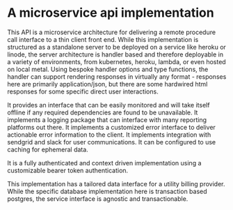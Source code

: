 # A microservice api implementation

This API is a microservice architecture for delivering a remote procedure call interface to a thin client front end. While this implementation is structured as a standalone server to be deployed on a service like heroku or linode, the server architecture is handler based and therefore deployable in a variety of environments, from kubernetes, heroku, lambda, or even hosted on local metal. Using bespoke handler options and type functions, the handler can support rendering responses in virtually any format - responses here are primarily application/json, but there are some hardwired html responses for some specific direct user interactions.

It provides an interface that can be easily monitored and will take itself offline if any required dependencies are found to be unavailable. It implements a logging package that can interface with many reporting platforms out there. It implements a customized error interface to deliver actionable error information to the client. It implements integration with sendgrid and slack for user communications. It can be configured to use caching for ephemeral data.

It is a fully authenticated and context driven implementation using a customizable bearer token authentication.

This implementation has a tailored data interface for a utility billing provider. While the specific database implementation here is transaction based postgres, the service interface is agnostic and transactionable.
